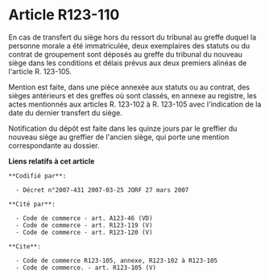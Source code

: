 # Article R123-110

En cas de transfert du siège hors du ressort du tribunal au greffe duquel la personne morale a été immatriculée, deux
exemplaires des statuts ou du contrat de groupement sont déposés au greffe du tribunal du nouveau siège dans les conditions
et délais prévus aux deux premiers alinéas de l'article R. 123-105.

Mention est faite, dans une pièce annexée aux statuts ou au contrat, des sièges antérieurs et des greffes où sont classés, en
annexe au registre, les actes mentionnés aux articles R. 123-102 à R. 123-105 avec l'indication de la date du dernier
transfert du siège.

Notification du dépôt est faite dans les quinze jours par le greffier du nouveau siège au greffier de l'ancien siège, qui
porte une mention correspondante au dossier.

**Liens relatifs à cet article**

	**Codifié par**:

	  - Décret n°2007-431 2007-03-25 JORF 27 mars 2007

	**Cité par**:

	  - Code de commerce - art. A123-46 (VD)
	  - Code de commerce - art. R123-119 (V)
	  - Code de commerce - art. R123-120 (V)

	**Cite**:

	  - Code de commerce R123-105, annexe, R123-102 à R123-105
	  - Code de commerce. - art. R123-105 (V)
